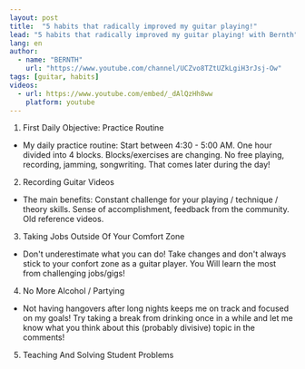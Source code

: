 ```yaml
---
layout: post
title:  "5 habits that radically improved my guitar playing!"
lead: "5 habits that radically improved my guitar playing! with Bernth"
lang: en
author:
  - name: "BERNTH"
    url: "https://www.youtube.com/channel/UCZvo8TZtUZkLgiH3rJsj-Ow"
tags: [guitar, habits]
videos:
  - url: https://www.youtube.com/embed/_dAlQzHh8ww
    platform: youtube
---
```


1. First Daily Objective: Practice Routine
  * My daily practice routine: Start between 4:30 - 5:00 AM. One hour divided into 4 blocks. Blocks/exercises are changing. No free playing, recording, jamming, songwriting. That comes later during the day!
2. Recording Guitar Videos
  * The main benefits: Constant challenge for your playing / technique / theory skills. Sense of accomplishment, feedback from the community. Old reference videos.
3. Taking Jobs Outside Of Your Comfort Zone
  * Don't underestimate what you can do! Take changes and don't always stick to your confort zone as a guitar player. You Will learn the most from challenging jobs/gigs!
4. No More Alcohol / Partying
  * Not having hangovers after long nights keeps me on track and focused on my goals! Try taking a break from drinking once in a while and let me know what you think about this (probably divisive) topic in the comments!
5. Teaching And Solving Student Problems
